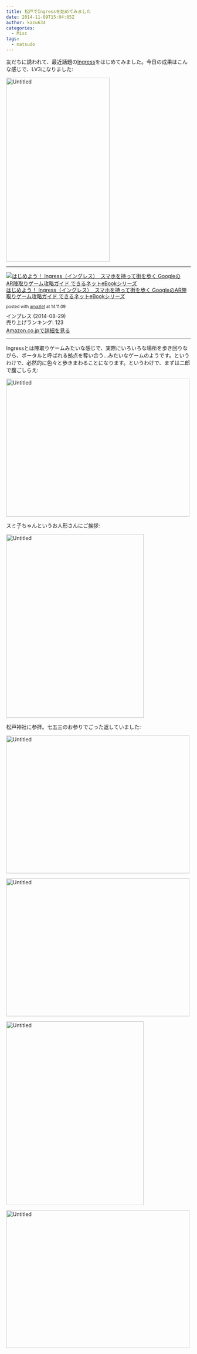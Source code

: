 ```yaml
---
title: 松戸でIngressを始めてみました
date: 2014-11-09T15:04:05Z
author: kazu634
categories:
  - Misc
tags:
  - matsudo
---
```

友だちに誘われて、最近話題の<a href="https://www.ingress.com/intel" onclick="__gaTracker('send', 'event', 'outbound-article', 'https://www.ingress.com/intel', 'Ingress');">Ingress</a>をはじめてみました。今日の成果はこんな感じで、LV3になりました:

<a href="https://www.flickr.com/photos/42332031@N02/15749032812" onclick="__gaTracker('send', 'event', 'outbound-article', 'https://www.flickr.com/photos/42332031@N02/15749032812', '');" title="Untitled by Kazuhiro MUSASHI, on Flickr"><img class="aligncenter" src="https://farm8.staticflickr.com/7501/15749032812_e932a1f70d.jpg" alt="Untitled" width="282" height="500" /></a>

* * *

<div class="amazlet-box" style="margin-bottom: 0px;">
<div class="amazlet-image" style="float: left; margin: 0px 12px 1px 0px;">
<a href="https://www.amazon.co.jp/exec/obidos/ASIN/B00N3S5S44/simsnes-22/ref=nosim/" onclick="__gaTracker('send', 'event', 'outbound-article', 'https://www.amazon.co.jp/exec/obidos/ASIN/B00N3S5S44/simsnes-22/ref=nosim/', '');" target="_blank" name="amazletlink"><img style="border: none;" src="https://images-na.ssl-images-amazon.com/images/I/51N08S9IxxL._SL160_.jpg" alt="はじめよう！ Ingress（イングレス）　スマホを持って街を歩く GoogleのAR陣取りゲーム攻略ガイド できるネットeBookシリーズ" /></a>
</div>

<div class="amazlet-info" style="line-height: 120%; margin-bottom: 10px;">
<div class="amazlet-name" style="margin-bottom: 10px; line-height: 120%;">
<p>
<a href="https://www.amazon.co.jp/exec/obidos/ASIN/B00N3S5S44/simsnes-22/ref=nosim/" onclick="__gaTracker('send', 'event', 'outbound-article', 'https://www.amazon.co.jp/exec/obidos/ASIN/B00N3S5S44/simsnes-22/ref=nosim/', 'はじめよう！ Ingress（イングレス）　スマホを持って街を歩く GoogleのAR陣取りゲーム攻略ガイド できるネットeBookシリーズ');" target="_blank" name="amazletlink">はじめよう！ Ingress（イングレス）　スマホを持って街を歩く GoogleのAR陣取りゲーム攻略ガイド できるネットeBookシリーズ</a>
</p>

<div class="amazlet-powered-date" style="font-size: 80%; margin-top: 5px; line-height: 120%;">
        posted with <a href="http://www.amazlet.com/" onclick="__gaTracker('send', 'event', 'outbound-article', 'http://www.amazlet.com/', 'amazlet');" title="amazlet"  target="_blank">amazlet</a> at 14.11.09
</div>
</div>

<div class="amazlet-detail">
      インプレス (2014-08-29)<br /> 売り上げランキング: 123
</div>

<div class="amazlet-sub-info" style="float: left;">
<div class="amazlet-link" style="margin-top: 5px;">
<a href="https://www.amazon.co.jp/exec/obidos/ASIN/B00N3S5S44/simsnes-22/ref=nosim/" onclick="__gaTracker('send', 'event', 'outbound-article', 'https://www.amazon.co.jp/exec/obidos/ASIN/B00N3S5S44/simsnes-22/ref=nosim/', 'Amazon.co.jpで詳細を見る');" target="_blank" name="amazletlink">Amazon.co.jpで詳細を見る</a>
</div>
</div>
</div>

<div class="amazlet-footer" style="clear: left;">
</div>
</div>

<!--more-->

* * *

Ingressとは陣取りゲームみたいな感じで、実際にいろいろな場所を歩き回りながら、ポータルと呼ばれる拠点を奪い合う…みたいなゲームのようです。というわけで、必然的に色々と歩きまわることになります。というわけで、まずは二郎で腹ごしらえ:

<a href="https://www.flickr.com/photos/42332031@N02/15562042878" onclick="__gaTracker('send', 'event', 'outbound-article', 'https://www.flickr.com/photos/42332031@N02/15562042878', '');" title="Untitled by Kazuhiro MUSASHI, on Flickr"><img class="aligncenter" src="https://farm4.staticflickr.com/3938/15562042878_5052b653b6.jpg" alt="Untitled" width="500" height="375" /></a>

スミ子ちゃんというお人形さんにご挨拶:

<a href="https://www.flickr.com/photos/42332031@N02/15561600209" onclick="__gaTracker('send', 'event', 'outbound-article', 'https://www.flickr.com/photos/42332031@N02/15561600209', '');" title="Untitled by Kazuhiro MUSASHI, on Flickr"><img class="aligncenter" src="https://farm4.staticflickr.com/3954/15561600209_12d35dab40.jpg" alt="Untitled" width="375" height="500" /></a>

松戸神社に参拝。七五三のお参りでごった返していました:

<a href="https://www.flickr.com/photos/42332031@N02/15561602909" onclick="__gaTracker('send', 'event', 'outbound-article', 'https://www.flickr.com/photos/42332031@N02/15561602909', '');" title="Untitled by Kazuhiro MUSASHI, on Flickr"><img class="aligncenter" src="https://farm4.staticflickr.com/3950/15561602909_2516e5dbba.jpg" alt="Untitled" width="500" height="375" /></a>

<a href="https://www.flickr.com/photos/42332031@N02/15562050558" onclick="__gaTracker('send', 'event', 'outbound-article', 'https://www.flickr.com/photos/42332031@N02/15562050558', '');" title="Untitled by Kazuhiro MUSASHI, on Flickr"><img class="aligncenter" src="https://farm8.staticflickr.com/7468/15562050558_da4c6770ee.jpg" alt="Untitled" width="500" height="375" /></a>

<a href="https://www.flickr.com/photos/42332031@N02/15562325477" onclick="__gaTracker('send', 'event', 'outbound-article', 'https://www.flickr.com/photos/42332031@N02/15562325477', '');" title="Untitled by Kazuhiro MUSASHI, on Flickr"><img class="aligncenter" src="https://farm8.staticflickr.com/7523/15562325477_7ba74dcfe5.jpg" alt="Untitled" width="375" height="500" /></a>

<a href="https://www.flickr.com/photos/42332031@N02/15723787066" onclick="__gaTracker('send', 'event', 'outbound-article', 'https://www.flickr.com/photos/42332031@N02/15723787066', '');" title="Untitled by Kazuhiro MUSASHI, on Flickr"><img class="aligncenter" src="https://farm6.staticflickr.com/5616/15723787066_faa8f53965.jpg" alt="Untitled" width="500" height="375" /></a>

